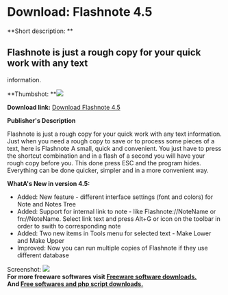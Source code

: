 # Download: Flashnote 4.5

**Short description: **

## Flashnote is just a rough copy for your quick work with any text
information.

  
**Thumbshot: **![](http://www.freewarefiles.com/screenshot/flashnote4_md.jpg)   
  
**Download link:** [Download Flashnote 4.5](http://freesoftwares.boysofts.com/Flashnote_program_11535.html)  
  

**Publisher's Description**  
  

Flashnote is just a rough copy for your quick work with any text information.
Just when you need a rough copy to save or to process some pieces of a text,
here is Flashnote A small, quick and convenient. You just have to press the
shortcut combination and in a flash of a second you will have your rough copy
before you. This done press ESC and the program hides. Everything can be done
quicker, simpler and in a more convenient way.

**WhatA's New in version 4.5:**

  * Added: New feature - different interface settings (font and colors) for Note and Notes Tree 
  * Added: Support for internal link to note - like Flashnote://NoteName or fn://NoteName. Select link text and press Alt+G or icon on the toolbar in order to swith to corresponding note 
  * Added: Two new items in Tools menu for selected text - Make Lower and Make Upper 
  * Improved: Now you can run multiple copies of Flashnote if they use different database 

  
  
Screenshot: ![](http://www.freewarefiles.com/screenshot/flashnote4.jpg)  
**For more freeware softwares visit [Freeware software downloads.](http://freesoftwares.boysofts.com/)**   
**And [Free softwares and php script downloads.](http://www.boysofts.com/)**

